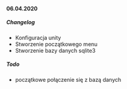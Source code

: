 #### 06.04.2020
##### Changelog
* Konfiguracja unity
* Stworzenie początkowego menu
* Stworzenie bazy danych sqlite3
##### Todo
* początkowe połączenie się z bazą danych
